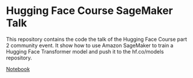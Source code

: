 # Hugging Face Course SageMaker Talk


This repository contains the code the talk of the Hugging Face Course part 2 community event. It show how to use Amazon SageMaker to train a Hugging Face Transformer model and push it to the hf.co/models repository.

[Notebook](./sagemaker-notebook.ipynb)